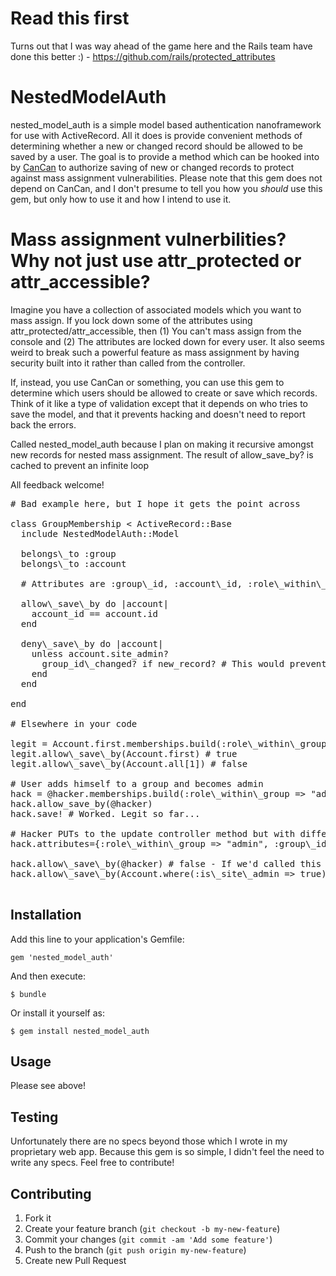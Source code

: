 # Read this first

Turns out that I was way ahead of the game here and the Rails team have done this better :) - https://github.com/rails/protected_attributes

# NestedModelAuth

nested\_model\_auth is a simple model based authentication nanoframework for use with ActiveRecord. All it does is provide convenient methods of determining whether a new or changed record should be allowed to be saved by a user. The goal is to provide a method which can be hooked into by <a href=https://github.com/ryanb/cancan>CanCan</a> to authorize saving of new or changed records to protect against mass assignment vulnerabilities. Please note that this gem does not depend on CanCan, and I don't presume to tell you how you _should_ use this gem, but only how to use it and how I intend to use it.

# Mass assignment vulnerbilities? Why not just use attr\_protected or attr\_accessible?

Imagine you have a collection of associated models which you want to mass assign. If you lock down some of the attributes using attr\_protected/attr\_accessible, then (1) You can't mass assign from the console and (2) The attributes are locked down for every user. It also seems weird to break such a powerful feature as mass assignment by having security built into it rather than called from the controller.

If, instead, you use CanCan or something, you can use this gem to determine which users should be allowed to create or save which records. Think of it like a type of validation except that it depends on who tries to save the model, and that it prevents hacking and doesn't need to report back the errors.

Called nested\_model\_auth because I plan on making it recursive amongst new records for nested mass assignment. The result of allow\_save\_by? is cached to prevent an infinite loop

All feedback welcome!

<pre>
# Bad example here, but I hope it gets the point across

class GroupMembership < ActiveRecord::Base
  include NestedModelAuth::Model

  belongs\_to :group
  belongs\_to :account

  # Attributes are :group\_id, :account\_id, :role\_within\_group

  allow\_save\_by do |account|
    account_id == account.id
  end

  deny\_save\_by do |account|
    unless account.site_admin?
      group_id\_changed? if new_record? # This would prevent a hacker reassigning himself to a different group
    end
  end
    
end

# Elsewhere in your code

legit = Account.first.memberships.build(:role\_within\_group => "minion", :group\_id => @group.id)
legit.allow\_save\_by(Account.first) # true
legit.allow\_save\_by(Account.all[1]) # false

# User adds himself to a group and becomes admin
hack = @hacker.memberships.build(:role\_within\_group => "admin", :group\_id => Group.find\_by\_name("Nobody has heard of this one, and the hacker is the admin").id)
hack.allow_save_by(@hacker)
hack.save! # Worked. Legit so far...

# Hacker PUTs to the update controller method but with different data
hack.attributes={:role\_within\_group => "admin", :group\_id => Group.find\_by\_name("CIA - TOP SECRET! UNDER NO CIRCUMSTANCES SHOULD ANYONE BE ALLOWED ACCESS TO THIS GROUP")}

hack.allow\_save\_by(@hacker) # false - If we'd called this method from a CanCan rule, we would prevent the hack
hack.allow\_save\_by(Account.where(:is\_site\_admin => true).first) # true - If we were a site admin, we would be permitted to use mass assignment to change this record.

</pre>

## Installation

Add this line to your application's Gemfile:

    gem 'nested_model_auth'

And then execute:

    $ bundle

Or install it yourself as:

    $ gem install nested_model_auth

## Usage

Please see above!

## Testing

Unfortunately there are no specs beyond those which I wrote in my proprietary web app. Because this gem is so simple, I didn't feel the need to write any specs. Feel free to contribute!

## Contributing

1. Fork it
2. Create your feature branch (`git checkout -b my-new-feature`)
3. Commit your changes (`git commit -am 'Add some feature'`)
4. Push to the branch (`git push origin my-new-feature`)
5. Create new Pull Request
